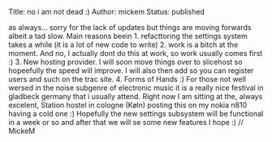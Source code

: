 Title: no i am not dead :)
Author: mickem
Status: published

as always... sorry for the lack of updates but things are moving
forwards albeit a tad slow. Main reasons beein 1. refacttoring the
settings system takes a while (it is a lot of new code to write) 2. work
is a bitch at the moment. And no, I actually dont do this at work, so
work usually comes first :) 3. New hosting provider. I will soon move
things over to slicehost so hopeefully the speed will improve. I will
also then add so you can register users and such on the trac site. 4.
Forms of Hands :) For those not well wersed in the noise subgenre of
electronic music it is a really nice festival in gladbeck germany that i
usually attend. Right now I am sitting at the, always excelent, Station
hostel in cologne (Køln) posting this on my nokia n810 having a cold one
:) Hopefully the new settings subsystem will be functional in a week or
so and after that we will se some new features I hope :) // MickeM
